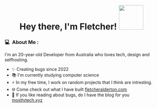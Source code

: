<h1 align="center">Hey there, I'm Fletcher! <img src="https://mostlytech.xyz/gifs/hello-dog.webp" width="80"></h1>


### :computer: &nbsp;About Me :

I'm an 20-year-old Developer from Australia who loves tech, design and selfhosting.

- ✨ Creating bugs since 2022
- 📚 I'm currently studying computer science
- ⚡ In my free time, I work on random projects that I think are intresting.
- 🌐 Come check out what I have built [fletcheralderton.com](https://fletcheralderton.com)
- 📰 If you like reading about bugs, do I have the blog for you [mostlytech.xyz](https://mostlytech.xyz)
